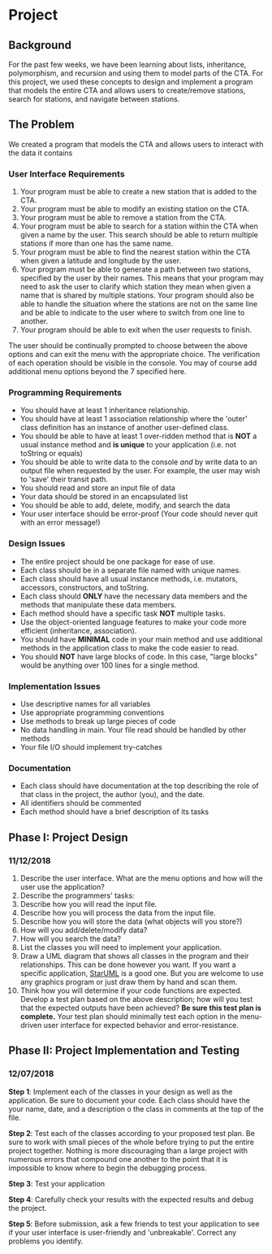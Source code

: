 # Project

## Background

For the past few weeks, we have been learning about lists, inheritance, polymorphism, and recursion and using them to model parts of the CTA. For this project, we used these concepts to design and implement a program that models the entire CTA and allows users to create/remove stations, search for stations, and navigate between stations.


## The Problem

We created a program that models the CTA and allows users to interact with the data it contains

### User Interface Requirements

1.  Your program must be able to create a new station that is added to the CTA.
2.  Your program must be able to modify an existing station on the CTA.
3.  Your program must be able to remove a station from the CTA.
4.  Your program must be able to search for a station within the CTA when given a name by the user. This search should be able to return multiple stations if more than one has the same name.
5.  Your program must be able to find the nearest station within the CTA when given a latitude and longitude by the user.
6.  Your program must be able to generate a path between two stations, specified by the user by their names. This means that your program may need to ask the user to clarify which station they mean when given a name that is shared by multiple stations. Your program should also be able to handle the situation where the stations are not on the same line and be able to indicate to the user where to switch from one line to another.
7.  Your program should be able to exit when the user requests to finish.

The user should be continually prompted to choose between the above options and can exit the menu with the appropriate choice. The verification of each operation should be visible in the console. You may of course add additional menu options beyond the 7 specified here.

### Programming Requirements

- You should have at least 1 inheritance relationship.
- You should have at least 1 association relationship where the 'outer' class definition has an instance of another user-defined class.
- You should be able to have at least 1 over-ridden method that is **NOT** a usual instance method and **is unique** to your application (i.e. not toString or equals)
- You should be able to write data to the console _and_ by write data to an output file when requested by the user. For example, the user may wish to 'save' their transit path.
- You should read and store an input file of data
- Your data should be stored in an encapsulated list
- You should be able to add, delete, modify, and search the data
- Your user interface should be error-proof (Your code should never quit with an error message!)

### Design Issues

- The entire project should be one package for ease of use.
- Each class should be in a separate file named with unique names.
- Each class should have all usual instance methods, i.e. mutators, accessors, constructors, and toString.
- Each class should **ONLY** have the necessary data members and the methods that manipulate these data members.
- Each method should have a specific task **NOT** multiple tasks.
- Use the object-oriented language features to make your code more efficient (inheritance, association).
- You should have **MINIMAL** code in your main method and use additional methods in the application class to make the code easier to read.
- You should **NOT** have large blocks of code. In this case, "large blocks" would be anything over 100 lines for a single method.

### Implementation Issues

- Use descriptive names for all variables
- Use appropriate programming conventions
- Use methods to break up large pieces of code
- No data handling in main. Your file read should be handled by other methods
- Your file I/O should implement try-catches

### Documentation

- Each class should have documentation at the top describing the role of that class in the project, the author (you), and the date.
- All identifiers should be commented
- Each method should have a brief description of its tasks

## Phase I: Project Design

### 11/12/2018

1.  Describe the user interface. What are the menu options and how will the user use the application?
2.  Describe the programmers' tasks:
3.  Describe how you will read the input file.
4.  Describe how you will process the data from the input file.
5.  Describe how you will store the data (what objects will you store?)
6.  How will you add/delete/modify data?
7.  How will you search the data?
8.  List the classes you will need to implement your application.
9.  Draw a UML diagram that shows all classes in the program and their relationships. This can be done however you want. If you want a specific application, [StarUML](http://staruml.io/download) is a good one. But you are welcome to use any graphics program or just draw them by hand and scan them.
10. Think how you will determine if your code functions are expected. Develop a test plan based on the above description; how will you test that the expected outputs have been achieved? **Be sure this test plan is complete.** Your test plan should minimally test each option in the menu-driven user interface for expected behavior and error-resistance.

## Phase II: Project Implementation and Testing

### 12/07/2018

**Step 1**: Implement each of the classes in your design as well as the application. Be sure to document your code. Each class should have the your name, date, and a description o the class in comments at the top of the file.

**Step 2**: Test each of the classes according to your proposed test plan. Be sure to work with small pieces of the whole before trying to put the entire project together. Nothing is more discouraging than a large project with numerous errors that compound one another to the point that it is impossible to know where to begin the debugging process.

**Step 3**: Test your application

**Step 4**: Carefully check your results with the expected results and debug the project.

**Step 5**: Before submission, ask a few friends to test your application to see if your user interface is user-friendly and 'unbreakable'. Correct any problems you identify.
